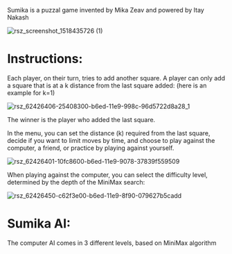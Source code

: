Sumika is a puzzal game invented by Mika Zeav and powered by Itay Nakash

![rsz_screenshot_1518435726 (1)](https://user-images.githubusercontent.com/61385424/95990623-6e817c00-0e34-11eb-9d1a-a620593c0438.png)


# Instructions:
Each player, on their turn, tries to add another square.
A player can only add a square that is at a k distance from the last square added:
(here is an example for k=1)

![rsz_62426406-25408300-b6ed-11e9-998c-96d5722d8a28_1](https://user-images.githubusercontent.com/61385424/95990721-8c4ee100-0e34-11eb-83b8-5b6fde640dad.png)

The winner is the player who added the last square.

In the menu, you can set the distance (k) required from the last square, decide if you want to limit moves by time, and choose to play against the computer, a friend, or practice by playing against yourself.

![rsz_62426401-10fc8600-b6ed-11e9-9078-37839f559509](https://user-images.githubusercontent.com/61385424/95990674-7c370180-0e34-11eb-9f72-64b7e8d204ad.png)


When playing against the computer, you can select the difficulty level, determined by the depth of the MiniMax search:

![rsz_62426450-c62f3e00-b6ed-11e9-8f90-079627b5cadd](https://user-images.githubusercontent.com/61385424/95990812-a4266500-0e34-11eb-8457-c54bcef8efdf.png)

# Sumika AI:
The computer AI comes in 3 different levels, based on MiniMax algorithm
